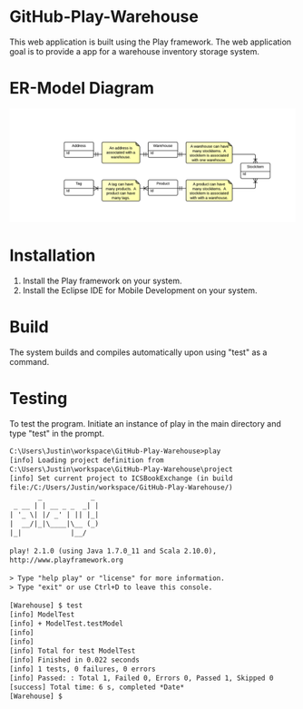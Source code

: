GitHub-Play-Warehouse
=====================================

This web application is built using the Play framework.   The web application goal is to provide a 
app for a warehouse inventory storage system.

ER-Model Diagram
=====================================
![Image](/images/ER-Warehouse.png "Model")


Installation
=====================================
1. Install the Play framework on your system.
2. Install the Eclipse IDE for Mobile Development on your system.

Build
=====================================
The system builds and compiles automatically upon using "test" as a command.

Testing 
=====================================
To test the program.  Initiate an instance of play in the main directory and type "test" in the prompt.  

```
C:\Users\Justin\workspace\GitHub-Play-Warehouse>play
[info] Loading project definition from C:\Users\Justin\workspace\GitHub-Play-Warehouse\project
[info] Set current project to ICSBookExchange (in build file:/C:/Users/Justin/workspace/GitHub-Play-Warehouse/)
       _            _
 _ __ | | __ _ _  _| |
| '_ \| |/ _' | || |_|
|  __/|_|\____|\__ (_)
|_|            |__/

play! 2.1.0 (using Java 1.7.0_11 and Scala 2.10.0), http://www.playframework.org

> Type "help play" or "license" for more information.
> Type "exit" or use Ctrl+D to leave this console.

[Warehouse] $ test
[info] ModelTest
[info] + ModelTest.testModel
[info]
[info]
[info] Total for test ModelTest
[info] Finished in 0.022 seconds
[info] 1 tests, 0 failures, 0 errors
[info] Passed: : Total 1, Failed 0, Errors 0, Passed 1, Skipped 0
[success] Total time: 6 s, completed *Date*
[Warehouse] $
```

